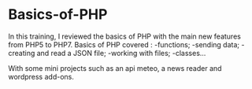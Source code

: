 # Basics-of-PHP

In this training, I reviewed the basics of PHP with the main new features from PHP5 to PHP7. Basics of PHP covered :
-functions;
-sending data;
-creating and read a JSON file;
-working with files;
-classes...

With some mini projects such as an api meteo, a news reader and wordpress add-ons.
